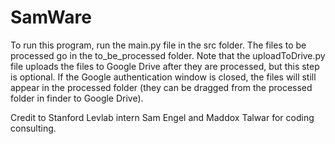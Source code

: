 # SamWare

To run this program, run the main.py file in the src folder. The files to be processed go in the to_be_processed folder. Note that the uploadToDrive.py file uploads the files to Google Drive after they are processed, but this step is optional. If the Google authentication window is closed, the files will still appear in the processed folder (they can be dragged from the processed folder in finder to Google Drive).

Credit to Stanford Levlab intern Sam Engel and Maddox Talwar for coding consulting.
